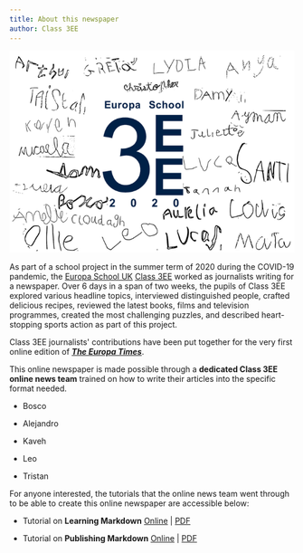 ```yaml
---
title: About this newspaper
author: Class 3EE
---
```


![](https://raw.githubusercontent.com/europa-ee/europa-ee.github.io/master/static/images/class3EE.png)

As part of a school project in the summer term of 2020 during the COVID-19 pandemic, the [Europa School UK](https://europaschooluk.org) [Class 3EE](https://www.europa-ee.org.uk) worked as journalists writing for a newspaper. Over 6 days in a span of two weeks, the pupils of Class 3EE explored various headline topics, interviewed distinguished people, crafted delicious recipes, reviewed the latest books, films and television programmes, created the most challenging puzzles, and described heart-stopping sports action as part of this project.

Class 3EE journalists' contributions have been put together for the very first online edition of [***The Europa Times***](https://news.europa-ee.org.uk).

This online newspaper is made possible through a **dedicated Class 3EE online news team** trained on how to write their articles into the specific format needed.

* Bosco

* Alejandro

* Kaveh

* Leo

* Tristan

For anyone interested, the tutorials that the online news team went through to be able to create this online newspaper are accessible below:

* Tutorial on **Learning Markdown** [Online](https://tutorials.europa-ee.org.uk/learningMarkdown/) | [PDF](https://tutorials.europa-ee.org.uk/learningMarkdown.pdf)

* Tutorial on **Publishing Markdown** [Online](https://tutorials.europa-ee.org.uk/publishingMarkdown/) | [PDF](https://tutorials.europa-ee.org.uk/publishingMarkdown.pdf)


<br>
<br>